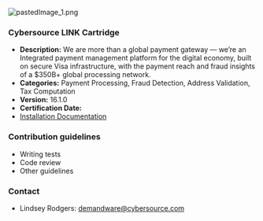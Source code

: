 ![![pastedImage_1.png](https://bitbucket.org/repo/x8K9G4/images/3552579794-pastedImage_1.png)
](https://bitbucket.org/repo/rpazMa/images/1904757579-DwpUtxd.jpg)
### Cybersource LINK Cartridge ###

* **Description:** We are more than a global payment gateway — we’re an Integrated payment management platform for the digital economy, built on secure Visa infrastructure, with the payment reach and fraud insights of a $350B+ global processing network.
* **Categories:** Payment Processing, Fraud Detection, Address Validation, Tax Computation
* **Version:** 16.1.0
* **Certification Date:**
* [Installation Documentation](https://bitbucket.org/demandware/link_cybersource/src/5cbd17fc049cd8ec0041a91c4c170abd0b5289a3/configuration/?at=master)

### Contribution guidelines ###

* Writing tests
* Code review
* Other guidelines

### Contact ###

* Lindsey Rodgers: <demandware@cybersource.com>